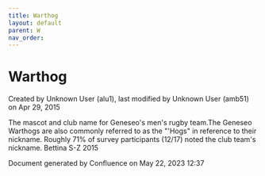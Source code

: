 ```yaml
---
title: Warthog
layout: default
parent: W
nav_order:
---
```


# Warthog

Created by  Unknown User (alu1), last modified by  Unknown User (amb51) on Apr 29, 2015

The mascot and club name for Geneseo's men's rugby team.The Geneseo Warthogs are also commonly referred to as the &quot;'Hogs&quot; in reference to their nickname. Roughly 71% of survey participants (12/17) noted the club team's nickname. Bettina S-Z 2015

Document generated by Confluence on May 22, 2023 12:37


